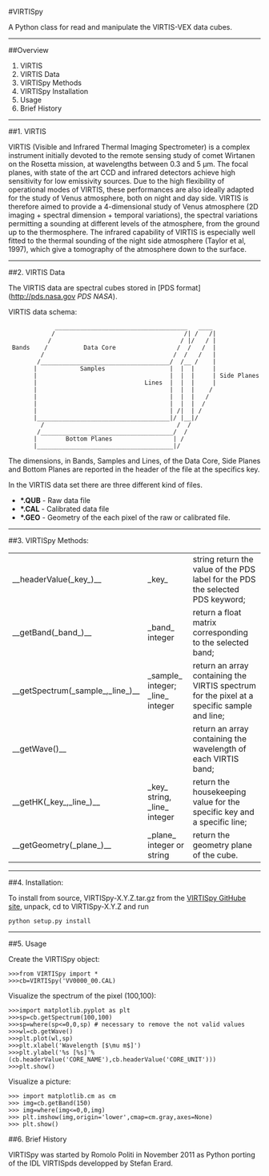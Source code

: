 #VIRTISpy

A Python class for read and manipulate the VIRTIS-VEX data cubes.

***

##Overview

 1.  VIRTIS
 2.  VIRTIS Data
 3.  VIRTISpy Methods
 4.  VIRTISpy Installation
 5.  Usage
 6.  Brief History

***

##1. VIRTIS 


VIRTIS (Visible and Infrared Thermal Imaging Spectrometer) is a complex instrument initially devoted to the remote sensing study of comet Wirtanen on the Rosetta mission, at wavelengths between 0.3 and 5 µm. The focal planes, with state of the art CCD and infrared detectors achieve high sensitivity for low emissivity sources. Due to the high flexibility of operational modes of VIRTIS, these performances are also ideally adapted for the study of Venus atmosphere, both on night and day side. VIRTIS is therefore aimed to provide a 4-dimensional study of Venus atmosphere (2D imaging + spectral dimension + temporal variations), the spectral variations permitting a sounding at different levels of the atmosphere, from the ground up to the thermosphere. The infrared capability of VIRTIS is especially well fitted to the thermal sounding of the night side atmosphere (Taylor et al, 1997), which give a tomography of the atmosphere down to the surface.

***

##2. VIRTIS Data


The VIRTIS data are spectral cubes stored in [PDS format](http://pds.nasa.gov *PDS NASA*).

VIRTIS data schema:

	             _____________________________________   ____
                /                                    /| /   /|
               /                                    / |/   / |
     Bands    /          Data Core                 /  /   /  |
             /                                    /  /   /   |
            /____________________________________/  /__ /    |
           |            Samples                  |  |  |     |
           |                                     |  |  |     | Side Planes
           |                              Lines  |  |  |     |
           |                                     |  |  |    /
           |                                     |  |  |   / 
           |                                     |  |  |  /   
           |                                     | /|  | /   
           |_____________________________________|/ |__|/    
             /                                     /  /      
            /_____________________________________/  /
           |        Bottom Planes                 | /
           |______________________________________|/



The dimensions, in Bands, Samples and Lines, of the Data Core, Side Planes and Bottom Planes are reported in the header of the file at the specifics key.

In the VIRTIS data set there are three different kind of files.

  + **\*\.QUB** - Raw data file
  + **\*\.CAL** - Calibrated data file
  + **\*\.GEO** - Geometry of the each pixel of the raw or calibrated file.
	
***

##3. VIRTISpy Methods:
<table>
<tr><td> __headerValue(_key_)__ </td><td> _key_ </td><td> string return the value of the PDS label for the PDS the selected PDS keyword; </td></tr>
<tr><td> __getBand(_band_)__ </td><td> _band_ integer </td><td>return a float matrix corresponding to the selected band;</td></tr>
<tr><td> __getSpectrum(_sample_,_line_)__</td><td> _sample_ integer; _line_ integer </td><td>return an array containing the VIRTIS spectrum for the pixel at a specific sample and line;  </td></tr>
<tr><td> __getWave()__ </td><td></td><td>return an array containing the wavelength of each VIRTIS band;</td></tr>
<tr><td> __getHK(_key_,_line_)__</td><td> _key_ string, _line_ integer</td><td>return the housekeeping value for the specific key and a specific line;</td></tr>
<tr><td> __getGeometry(_plane_)__</td><td> _plane_ integer or string </td><td>return the geometry plane of the cube.</td></tr>
</table>

***  

##4. Installation:


To install from source, VIRTISpy-X.Y.Z.tar.gz from the [VIRTISpy GitHube site](https://github.com/RomoloPoliti/VIRTISpy), unpack, cd to VIRTISpy-X.Y.Z and run

	python setup.py install

***

##5. Usage


Create the VIRTISpy object:

	>>>from VIRTISpy import *
	>>>cb=VIRTISpy('VV0000_00.CAL)


Visualize the spectrum of the pixel (100,100):


	>>>import matplotlib.pyplot as plt
	>>>sp=cb.getSpectrum(100,100)
	>>>sp=where(sp<=0,0,sp) # necessary to remove the not valid values
	>>>wl=cb.getWave()
	>>>plt.plot(wl,sp)
	>>>plt.xlabel('Wavelength [$\mu m$]')
	>>>plt.ylabel('%s [%s]'%(cb.headerValue('CORE_NAME'),cb.headerValue('CORE_UNIT')))
	>>>plt.show()


Visualize a picture:

	>>> import matplotlib.cm as cm
	>>> img=cb.getBand(150)
	>>> img=where(img<=0,0,img)
	>>> plt.imshow(img,origin='lower',cmap=cm.gray,axes=None)
	>>> plt.show()



##6. Brief History


VIRTISpy was started by Romolo Politi in November 2011 as Python porting of the IDL VIRTISpds developped by Stefan Erard.
